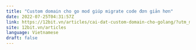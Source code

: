 ```yaml
---
title: "Custom domain cho go mod giúp migrate code đơn giản hơn"
date: 2022-07-25T04:31:57Z
link: https://12bit.vn/articles/cai-dat-custom-domain-cho-golang/?utm_medium=RSS&utm_source=news.12bit.vn
site: 12bit.vn/articles
language: Vietnamese
draft: false
---
```

